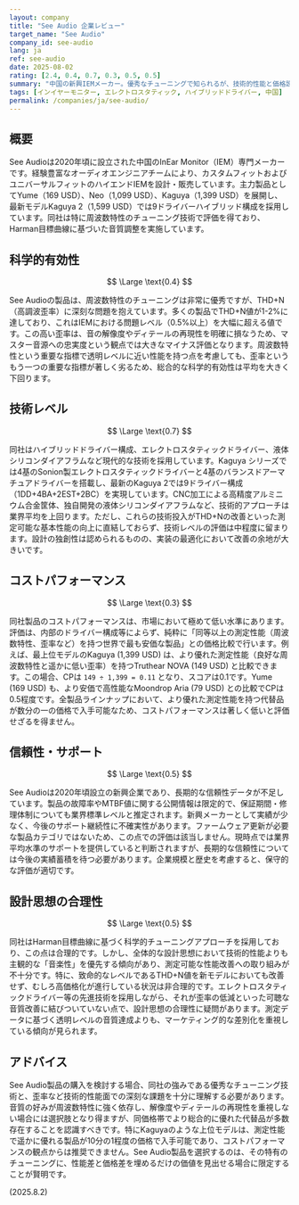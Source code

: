 ```yaml
---
layout: company
title: "See Audio 企業レビュー"
target_name: "See Audio"
company_id: see-audio
lang: ja
ref: see-audio
date: 2025-08-02
rating: [2.4, 0.4, 0.7, 0.3, 0.5, 0.5]
summary: "中国の新興IEMメーカー。優秀なチューニングで知られるが、技術的性能と価格設定に課題がある。"
tags: [インイヤーモニター, エレクトロスタティック, ハイブリッドドライバー, 中国]
permalink: /companies/ja/see-audio/
---
```

## 概要

See Audioは2020年頃に設立された中国のInEar Monitor（IEM）専門メーカーです。経験豊富なオーディオエンジニアチームにより、カスタムフィットおよびユニバーサルフィットのハイエンドIEMを設計・販売しています。主力製品としてYume（169 USD）、Neo（1,099 USD）、Kaguya（1,399 USD）を展開し、最新モデルKaguya 2（1,599 USD）では9ドライバーハイブリッド構成を採用しています。同社は特に周波数特性のチューニング技術で評価を得ており、Harman目標曲線に基づいた音質調整を実施しています。

## 科学的有効性

$$ \Large \text{0.4} $$

See Audioの製品は、周波数特性のチューニングは非常に優秀ですが、THD+N（高調波歪率）に深刻な問題を抱えています。多くの製品でTHD+N値が1-2%に達しており、これはIEMにおける問題レベル（0.5%以上）を大幅に超える値です。この高い歪率は、音の解像度やディテールの再現性を明確に損なうため、マスター音源への忠実度という観点では大きなマイナス評価となります。周波数特性という重要な指標で透明レベルに近い性能を持つ点を考慮しても、歪率というもう一つの重要な指標が著しく劣るため、総合的な科学的有効性は平均を大きく下回ります。

## 技術レベル

$$ \Large \text{0.7} $$

同社はハイブリッドドライバー構成、エレクトロスタティックドライバー、液体シリコンダイアフラムなど現代的な技術を採用しています。Kaguya シリーズでは4基のSonion製エレクトロスタティックドライバーと4基のバランスドアーマチュアドライバーを搭載し、最新のKaguya 2では9ドライバー構成（1DD+4BA+2EST+2BC）を実現しています。CNC加工による高精度アルミニウム合金筐体、独自開発の液体シリコンダイアフラムなど、技術的アプローチは業界平均を上回ります。ただし、これらの技術投入がTHD+Nの改善といった測定可能な基本性能の向上に直結しておらず、技術レベルの評価は中程度に留まります。設計の独創性は認められるものの、実装の最適化において改善の余地が大きいです。

## コストパフォーマンス

$$ \Large \text{0.3} $$

同社製品のコストパフォーマンスは、市場において極めて低い水準にあります。評価は、内部のドライバー構成等によらず、純粋に「同等以上の測定性能（周波数特性、歪率など）を持つ世界で最も安価な製品」との価格比較で行います。例えば、最上位モデルのKaguya (1,399 USD) は、より優れた測定性能（良好な周波数特性と遥かに低い歪率）を持つTruthear NOVA (149 USD) と比較できます。この場合、CPは `149 ÷ 1,399 = 0.11` となり、スコアは0.1です。Yume (169 USD) も、より安価で高性能なMoondrop Aria (79 USD) との比較でCPは0.5程度です。全製品ラインナップにおいて、より優れた測定性能を持つ代替品が数分の一の価格で入手可能なため、コストパフォーマンスは著しく低いと評価せざるを得ません。

## 信頼性・サポート

$$ \Large \text{0.5} $$

See Audioは2020年頃設立の新興企業であり、長期的な信頼性データが不足しています。製品の故障率やMTBF値に関する公開情報は限定的で、保証期間・修理体制についても業界標準レベルと推定されます。新興メーカーとして実績が少なく、今後のサポート継続性に不確実性があります。ファームウェア更新が必要な製品カテゴリではないため、この点での評価は該当しません。現時点では業界平均水準のサポートを提供していると判断されますが、長期的な信頼性については今後の実績蓄積を待つ必要があります。企業規模と歴史を考慮すると、保守的な評価が適切です。

## 設計思想の合理性

$$ \Large \text{0.5} $$

同社はHarman目標曲線に基づく科学的チューニングアプローチを採用しており、この点は合理的です。しかし、全体的な設計思想において技術的性能よりも主観的な「音楽性」を優先する傾向があり、測定可能な性能改善への取り組みが不十分です。特に、致命的なレベルであるTHD+N値を新モデルにおいても改善せず、むしろ高価格化が進行している状況は非合理的です。エレクトロスタティックドライバー等の先進技術を採用しながら、それが歪率の低減といった可聴な音質改善に結びついていない点で、設計思想の合理性に疑問があります。測定データに基づく透明レベルの音質達成よりも、マーケティング的な差別化を重視している傾向が見られます。

## アドバイス

See Audio製品の購入を検討する場合、同社の強みである優秀なチューニング技術と、歪率など技術的性能面での深刻な課題を十分に理解する必要があります。音質の好みが周波数特性に強く依存し、解像度やディテールの再現性を重視しない場合には選択肢となり得ますが、同価格帯でより総合的に優れた代替品が多数存在することを認識すべきです。特にKaguyaのような上位モデルは、測定性能で遥かに優れる製品が10分の1程度の価格で入手可能であり、コストパフォーマンスの観点からは推奨できません。See Audio製品を選択するのは、その特有のチューニングに、性能差と価格差を埋めるだけの価値を見出せる場合に限定することが賢明です。

(2025.8.2)
